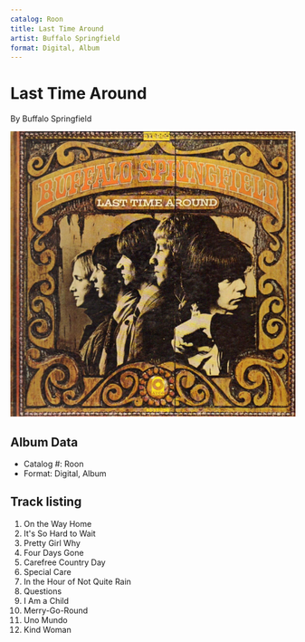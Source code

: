 ```yaml
---
catalog: Roon
title: Last Time Around
artist: Buffalo Springfield
format: Digital, Album
---
```


# Last Time Around

By Buffalo Springfield

![](../../assets/albumcovers/Buffalo_Springfield-Last_Time_Around.png)

## Album Data

- Catalog #: Roon
- Format: Digital, Album


## Track listing


1. On the Way Home
2. It's So Hard to Wait
3. Pretty Girl Why
4. Four Days Gone
5. Carefree Country Day
6. Special Care
7. In the Hour of Not Quite Rain
8. Questions
9. I Am a Child
10. Merry-Go-Round
11. Uno Mundo
12. Kind Woman

